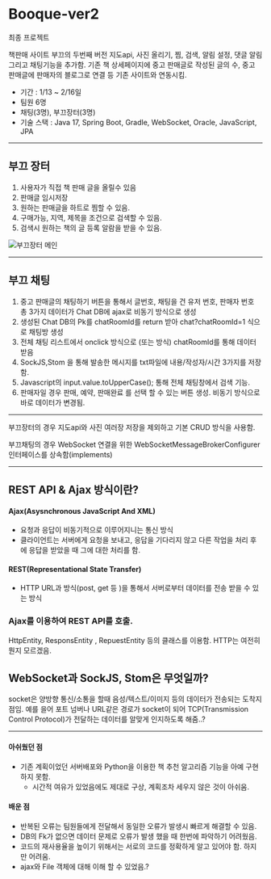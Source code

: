 # Booque-ver2
최종 프로젝트

책판매 사이트 부끄의 두번째 버전 
지도api, 사진 올리기, 찜, 검색, 알림 설정, 댓글 알림 그리고 채팅기능을 추가함.
기존 책 상세페이지에 중고 판매글로 작성된 글의 수, 중고 판매글에 판매자의 블로그로 연결 등 기존 사이트와 연동시킴.



- 기간 : 1/13 ~ 2/16일
- 팀원 6명 
- 채팅(3명), 부끄장터(3명)
- 기술 스택 : Java 17, Spring Boot, Gradle, WebSocket, Oracle, JavaScript, JPA

---
## 부끄 장터
1. 사용자가 직접 책 판매 글을 올릴수 있음
2. 판매글 임시저장
3. 원하는 판매글을 하트로 찜할 수 있음.
4. 구매가능, 지역, 제목을 조건으로 검색할 수 있음.
5. 검색시 원하는 책의 글 등록 알람을 받을 수 있음.

![부끄장터 메인](https://cdn.discordapp.com/attachments/1047044304859828280/1075707786882723861/main1.JPG)


---
## 부끄 채팅 
1. 중고 판매글의 채팅하기 버튼을 통해서 글번호, 채팅을 건 유저 번호, 판매자 번호 총 3가지 데이터가 Chat DB에 ajax로 비동기 방식으로 생성
2. 생성된 Chat DB의 Pk를 chatRoomId를 return 받아 chat?chatRoomId=1 식으로 채팅방 생성 
3. 전체 채팅 리스트에서 onclick 방식으로 (또는 <a> 방식) chatRoomId를 통해 데이터 받음
4. SockJS,Stom 을 통해 발송한 메시지를 txt파일에 내용/작성자/시간 3가지를 저장함. 
5. Javascript의 input.value.toUpperCase(); 통해 전체 채팅창에서 검색 기능.
6. 판매자일 경우 판매, 예약, 판매완료 를 선택 할 수 있는 버튼 생성. 비동기 방식으로 바로 데이터가 변경됨.

---
부끄장터의 경우 지도api와 사진 여러장 저장을 제외하고 기본 CRUD 방식을 사용함.

부끄채팅의 경우 WebSocket 연결을 위한 WebSocketMessageBrokerConfigurer 인터페이스를 상속함(implements)

  
  
  
 ---
 ## REST API & Ajax 방식이란?
#### Ajax(Asysnchronous JavaScript And XML)
  - 요청과 응답이 비동기적으로 이루어지니는 통신 방식
  - 클라이언트는 서버에게 요청을 보내고, 응답을 기다리지 않고 다른 작업을 처리 후에 응답을 받았을 때 그에 대한 처리를 함. 
  #### REST(Representational State Transfer)
  - HTTP URL과 방식(post, get 등 )을 통해서 서버로부터 데이터를 전송 받을 수 있는 방식
  
  ### Ajax를 이용하여 REST API를 호출.
  
  HttpEntity, ResponsEntity , RepuestEntity 등의 클래스를 이용함. 
  HTTP는 여전히 뭔지 모르겠음.
  
  
  
  
 ## WebSocket과 SockJS, Stom은 무엇일까?
  
  socket은 양방향 통신/소통을 할때 음성/텍스트/이미지 등의 데이터가 전송되는 도착지점임. 
  예를 을어 포트 넘버나 URL같은 경로가 socket이 되어 TCP(Transmission Control Protocol)가 전달하는 데이터를 알맞게 인지하도록 해줌..?
  
  
  
  
  ---
  
  #### 아쉬웠던 점
  - 기존 계획이었던 서버배포와 Python을 이용한 책 추천 알고리즘 기능을 아예 구현하지 못함. 
      - 시간적 여유가 있었음에도 제대로 구상, 계획조차 세우지 않은 것이 아쉬움. 
  #### 배운 점
-  반복된 오류는 팀원들에게 전달해서 동일한 오류가 발생시 빠르게 해결할 수 있음.
  - DB의 Fk가 없으면 데이터 문제로 오류가 발생 했을 때 한번에 파악하기 어려웠음.
 - 코드의 재사용율을 높이기 위해서는 서로의 코드를 정확하게 알고 있어야 함. 하지만 어려움.
  - ajax와 File 객체에 대해 이해 할 수 있었음.?
  



